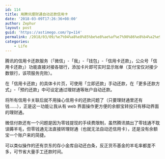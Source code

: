 ```yaml
---
id: 114
title: 用腾讯理财通自动还款信用卡
date: '2018-03-09T17:26:36+08:00'
author: Zephur
layout: post
guid: 'https://astimego.com/?p=114'
permalink: /2018/03/09/%e7%94%a8%e8%85%be%e8%ae%af%e7%90%86%e8%b4%a2%e9%80%9a%e8%87%aa%e5%8a%a8%e8%bf%98%e6%ac%be%e4%bf%a1%e7%94%a8%e5%8d%a1/
categories:
    - Life
---
```


腾讯的信用卡还款服务（「微信」-「我」-「钱包」-「信用卡还款」，公众号「信用卡还款」）功能直接对接各银行，添加卡片即可实时显示账单（支付宝仅对接少数银行，该项服务完败）。

在「信用卡还款」的具体卡片页，可使用「立即还款」手动还款，在「更多还款方式」-「预约还款」中可设定通过理财通等账户自动还款。

<!--more-->

将所有信用卡关联后就不用操心信用卡的还款问题了（只要理财通里还有钱……），正是这一功能让我从有 web 界面操作更方便的余额宝转投只有移动界面的理财通。

微信付款还有一个问题是因为零钱提现的手续费限制，虽然腾讯搞出了零钱通不耽误薅羊毛，但零钱通无法直接转理财通（也就无法自动还信用卡），还是没有余额宝一个账户来的简捷。

可以类似操作的还有京东的存小金库自动还白条，反正货币基金的羊毛率都差不多，可节省大量手工还款时间。